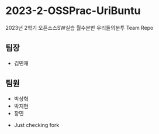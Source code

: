 # 2023-2-OSSPrac-UriBuntu
2023년 2학기 오픈소스SW실습 월수분반 우리들의분투 Team Repo

## 팀장
- 김민재
## 팀원
- 박상혁
- 박지현
- 장민

* Just checking fork